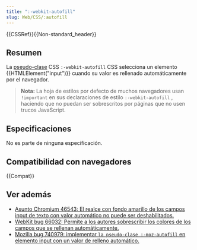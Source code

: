 ```yaml
---
title: ":-webkit-autofill"
slug: Web/CSS/:autofill
---
```


{{CSSRef}}{{Non-standard_header}}

## Resumen

La [pseudo-clase](/es/docs/Web/CSS/Pseudo-classes) CSS `:-webkit-autofill` CSS selecciona un elemento {{HTMLElement("input")}} cuando su valor es rellenado automáticamente por el navegador.

> **Nota:** La hoja de estilos por defecto de muchos navegadores usan `!important` en sus declaraciones de estilo `:-webkit-autofill` , haciendo que no puedan ser sobrescritos por páginas que no usen trucos JavaScript.

## Especificaciones

No es parte de ninguna especificación.

## Compatibilidad con navegadores

{{Compat}}

## Ver además

- [Asunto Chromium 46543: El realce con fondo amarillo de los campos input de texto con valor automático no puede ser deshabilitados.](https://code.google.com/p/chromium/issues/detail?id=46543)
- [WebKit bug 66032: Permite a los autores sobrescribir los colores de los campos que se rellenan automáticamente.](https://bugs.webkit.org/show_bug.cgi?id=66032)
- [Mozilla bug 740979: implementar `la pseudo-clase :-moz-autofill` en elemento input con un valor de relleno automático.](https://bugzilla.mozilla.org/show_bug.cgi?id=740979)
